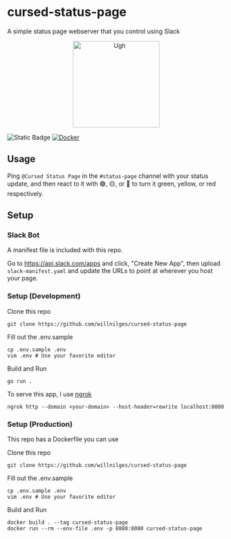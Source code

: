 # cursed-status-page
A simple status page webserver that you control using Slack

<p align="center">
  <img height="200px" src="https://github.com/WillNilges/cursed-status-page/assets/42927786/dae7f367-4351-4bb8-ad5a-d5008dc8ee0f" alt="Ugh">
</p>

![Static Badge](https://img.shields.io/badge/i_should_stop-writing_go-blue)
[![Docker](https://img.shields.io/badge/docker-hub-cyan)](https://hub.docker.com/repository/docker/willnilges/cursed-status-page/general)


## Usage
Ping `@Cursed Status Page` in the `#status-page` channel with your status update, and then react to it with 🟢, 🟡, or 🔴 to turn it green, yellow, or red respectively.

## Setup

### Slack Bot

A manifest file is included with this repo.

Go to https://api.slack.com/apps and click, "Create New App", then upload
`slack-manifest.yaml` and update the URLs to point at wherever you host
your page.

### Setup (Development)

Clone this repo

```
git clone https://github.com/willnilges/cursed-status-page
``` 

Fill out the .env.sample

```
cp .env.sample .env
vim .env # Use your favorite editor
```

Build and Run

```
go run .
```

To serve this app, I use [ngrok](https://ngrok.com/)

```
ngrok http --domain <your-domain> --host-header=rewrite localhost:8080
```

### Setup (Production)

This repo has a Dockerfile you can use

Clone this repo

```
git clone https://github.com/willnilges/cursed-status-page
``` 

Fill out the .env.sample

```
cp .env.sample .env
vim .env # Use your favorite editor
```

Build and Run

```
docker build . --tag cursed-status-page
docker run --rm --env-file .env -p 8080:8080 cursed-status-page
```

